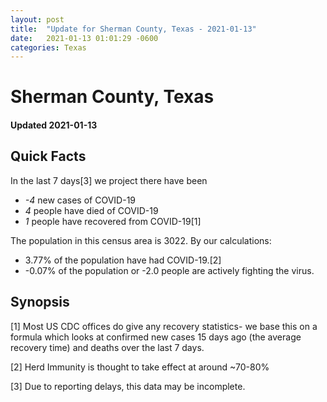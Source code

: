```yaml
---
layout: post
title:  "Update for Sherman County, Texas - 2021-01-13"
date:   2021-01-13 01:01:29 -0600
categories: Texas
---
```


# Sherman County, Texas
#### Updated 2021-01-13

## Quick Facts

In the last 7 days[3] we project there have been
- *-4* new cases of COVID-19
- *4* people have died of COVID-19
- *1* people have recovered from COVID-19[1]

The population in this census area is 3022. By our calculations:
- 3.77% of the population have had COVID-19.[2]
- -0.07% of the population or -2.0 people are actively fighting the virus.

## Synopsis




[1] Most US CDC offices do give any recovery statistics- we base this on a formula which looks at confirmed new cases
15 days ago (the average recovery time) and deaths over the last 7 days.

[2] Herd Immunity is thought to take effect at around ~70-80%

[3] Due to reporting delays, this data may be incomplete.
 
    